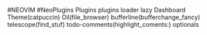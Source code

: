 #NEOVIM #NeoPlugins
Plugins 
plugins loader
		lazy
			Dashboard 
			Theme(catpuccin)
			Oil(file_browser)
			bufferline(bufferchange_fancy)
			telescope(find_stuf)
			todo-comments(highlight_coments:)
		optionals